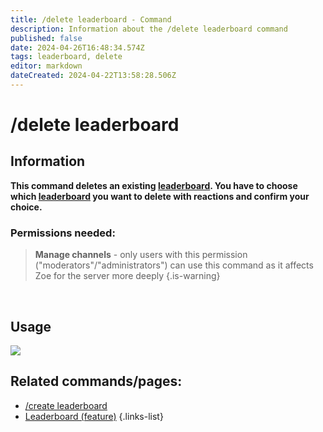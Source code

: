 ```yaml
---
title: /delete leaderboard - Command
description: Information about the /delete leaderboard command
published: false
date: 2024-04-26T16:48:34.574Z
tags: leaderboard, delete
editor: markdown
dateCreated: 2024-04-22T13:58:28.506Z
---
```


# /delete leaderboard
## Information
**This command deletes an existing [leaderboard](/en/features/leaderboards). You have to choose which [leaderboard](/en/features/leaderboards) you want to delete with reactions and confirm your choice.**
<br>

### Permissions needed:
>**Manage channels** - only users with this permission ("moderators"/"administrators") can use this command as it affects Zoe for the server more deeply {.is-warning}

<br>

## Usage
![](/new_delete_leaderboard.gif)
<br>
 
## Related commands/pages:
- [/create leaderboard](/en/commands/leaderboard/create)
- [Leaderboard (feature)](/en/features/leaderboards/)
{.links-list}